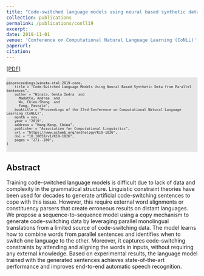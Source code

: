 ```yaml
---
title: "Code-switched language models using neural based synthetic data from parallel sentences"
collection: publications
permalink: /publications/conll19
excerpt: 
date: 2019-11-01
venue: 'Conference on Computational Natural Language Learning (CoNLL)'
paperurl: 
citation: 
---
```

[[PDF]](https://arxiv.org/abs/1909.08582)

<pre style="background-color: rgb(230,230,230);white-space: pre-wrap;">
<font size="1">
@inproceedings{winata-etal-2019-code,
    title = "Code-Switched Language Models Using Neural Based Synthetic Data from Parallel Sentences",
    author = "Winata, Genta Indra  and
      Madotto, Andrea  and
      Wu, Chien-Sheng  and
      Fung, Pascale",
    booktitle = "Proceedings of the 23rd Conference on Computational Natural Language Learning (CoNLL)",
    month = nov,
    year = "2019",
    address = "Hong Kong, China",
    publisher = "Association for Computational Linguistics",
    url = "https://www.aclweb.org/anthology/K19-1026",
    doi = "10.18653/v1/K19-1026",
    pages = "271--280",
}
</font>
</pre>

## Abstract
Training code-switched language models is difficult due to lack of data and complexity in the grammatical structure. Linguistic constraint theories have been used for decades to generate artificial code-switching sentences to cope with this issue. However, this require external word alignments or constituency parsers that create erroneous results on distant languages. We propose a sequence-to-sequence model using a copy mechanism to generate code-switching data by leveraging parallel monolingual translations from a limited source of code-switching data. The model learns how to combine words from parallel sentences and identifies when to switch one language to the other. Moreover, it captures code-switching constraints by attending and aligning the words in inputs, without requiring any external knowledge. Based on experimental results, the language model trained with the generated sentences achieves state-of-the-art performance and improves end-to-end automatic speech recognition.
